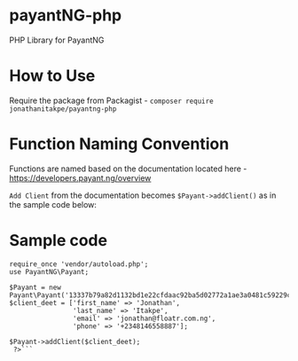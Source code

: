 # payantNG-php
PHP Library for PayantNG

# How to Use
Require the package from Packagist - `composer require jonathanitakpe/payantng-php`

# Function Naming Convention
Functions are named based on the documentation located here - https://developers.payant.ng/overview

`Add Client` from the documentation becomes `$Payant->addClient()` as in the sample code below:

# Sample code
```<?php
require_once 'vendor/autoload.php';
use PayantNG\Payant;

$Payant = new Payant\Payant('13337b79a82d1132bd1e22cfdaac92ba5d02772a1ae3a0481c59229c');
$client_deet = ['first_name' => 'Jonathan',
				'last_name' => 'Itakpe',
				'email' => 'jonathan@floatr.com.ng',
				'phone' => '+2348146558887'];

$Payant->addClient($client_deet);
 ?>```

